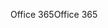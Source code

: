 <span data-ttu-id="a6e7e-101">Office 365</span><span class="sxs-lookup"><span data-stu-id="a6e7e-101">Office 365</span></span>